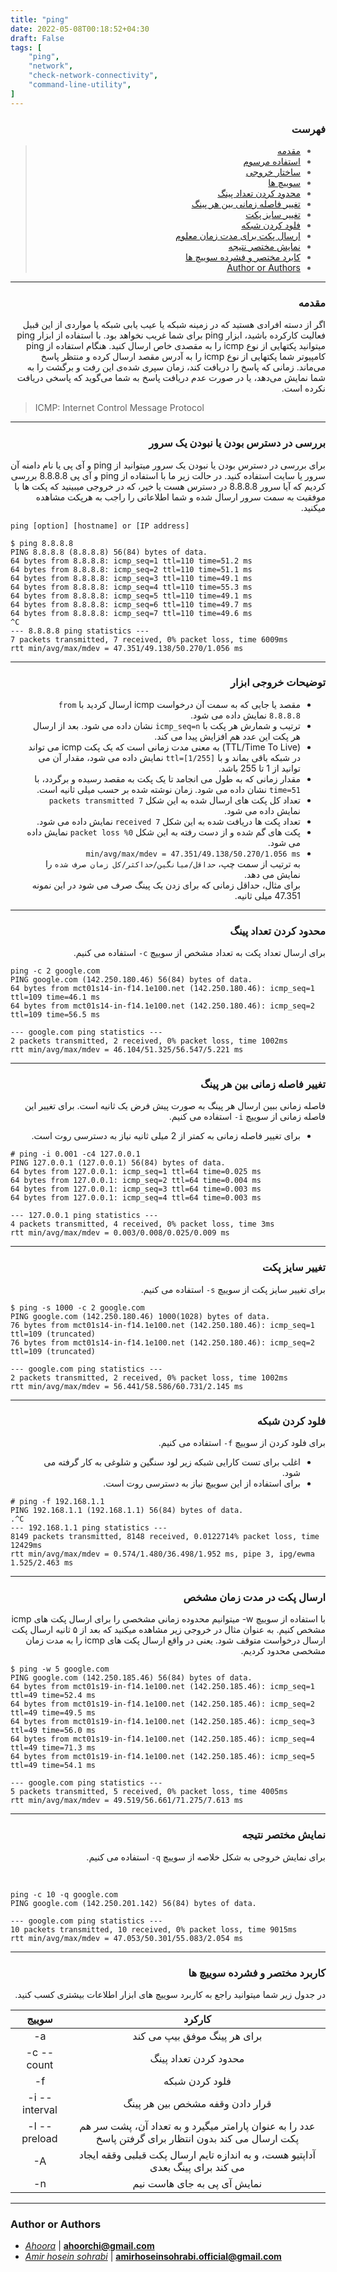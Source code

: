 ```yaml
---
title: "ping"
date: 2022-05-08T00:18:52+04:30
draft: False
tags: [
    "ping",
    "network",
    "check-network-connectivity",
    "command-line-utility",
]
---
```



<div dir='rtl'>

### فهرست

> - [مقدمه](#مقدمه)
> - [استفاده مرسوم](#استفاده-مرسوم)
> - [ساختار خروجی](#ساختار-خروجی)
> - [سوییچ ها](#سوییج-ها)
> - [محدود کردن تعداد پینگ](#محدود-کردن-تعداد-پینگ)
> - [تغییر فاصله زمانی بین هر پینگ](#تغییر-فاصله-زمانی-بین-هر-پینگ)
> - [تغییر سایز پکت](#تغییر-سایز-پکت)
> - [فلود کردن شبکه](#فلود-کردن-شبکه)
> - [ارسال پکت برای مدت زمان معلوم](#ارسال-پکت-برای-مدت-زمان-مشخص)
> - [نمایش مختصر نتیجه](#نمایش-مختصر-نتیجه)
> - [کابرد مختصر و فشرده سوییچ ها](#کاربرد-مختصر-و-فشرده-سوییچ-ها)
> - [Author or Authors](#author-or-authors)
</div>

---

<div dir='rtl'>

### مقدمه
اگر از دسته افرادی هستید که در زمینه شبکه یا عیب یابی شبکه یا مواردی از این قبیل فعالیت کارکرده باشید، ابزار ping برای شما غریب نخواهد بود.
با استفاده از ابزار ping میتوانید پکتهایی از نوع icmp را به مقصدی خاص ارسال کنید. هنگام استفاده از ping کامپیوتر شما پکتهایی از نوع icmp را به آدرس مقصد ارسال کرده و منتظر پاسخ می‌ماند. زمانی که پاسخ را دریافت کند،
 زمان سپری شده‌ی این رفت و برگشت را به شما نمایش می‌دهد،
 یا در صورت عدم دریافت پاسخ به شما می‌گوید که پاسخی دریافت نکرده است.

</div>

> ICMP: Internet Control Message Protocol
---

<div dir='rtl'>

### بررسی در دسترس بودن یا نبودن یک سرور

برای بررسی در دسترس بودن یا نبودن یک سرور میتوانید از ping و آی پی یا نام دامنه آن سرور یا سایت استفاده کنید.
در حالت زیر ما با استفاده از ping و آی پی 8.8.8.8 بررسی کردیم که آیا سرور 8.8.8.8 در دسترس هست یا خیر، که در خروجی میبینید که پکت ها با موفقیت به سمت سرور ارسال شده و شما اطلاعاتی را راجب به هرپکت مشاهده میکنید.

</div>

```
ping [option] [hostname] or [IP address]
```

```
$ ping 8.8.8.8
PING 8.8.8.8 (8.8.8.8) 56(84) bytes of data.
64 bytes from 8.8.8.8: icmp_seq=1 ttl=110 time=51.2 ms
64 bytes from 8.8.8.8: icmp_seq=2 ttl=110 time=51.1 ms
64 bytes from 8.8.8.8: icmp_seq=3 ttl=110 time=49.1 ms
64 bytes from 8.8.8.8: icmp_seq=4 ttl=110 time=55.3 ms
64 bytes from 8.8.8.8: icmp_seq=5 ttl=110 time=49.1 ms
64 bytes from 8.8.8.8: icmp_seq=6 ttl=110 time=49.7 ms
64 bytes from 8.8.8.8: icmp_seq=7 ttl=110 time=49.6 ms
^C
--- 8.8.8.8 ping statistics ---
7 packets transmitted, 7 received, 0% packet loss, time 6009ms
rtt min/avg/max/mdev = 47.351/49.138/50.270/1.056 ms
```


---
<div dir='rtl'>

### توضیحات خروجی ابزار
- مقصد یا جایی که به سمت آن درخواست icmp ارسال کردید
با
`from 8.8.8.8`
نمایش داده می شود.  
- ترتیب و شمارش هر پکت با 
`icmp_seq=n`
نشان داده می شود. بعد از ارسال هر پکت این عدد هم افزایش پیدا می کند.
- (TTL/Time To Live) 
به معنی مدت زمانی است که یک پکت icmp می تواند در شبکه باقی بماند و با 
`ttl=[1/255]`
نمایش داده می شود،‌ مقدار آن می توانید از 1 تا 255 باشد.  
- مقدار زمانی که به طول می انجامد تا یک پکت به مقصد رسیده و برگردد، با 
`time=51`
نشان داده می شود.
زمان نوشته شده بر حسب میلی ثانیه است.  
- تعداد کل پکت های ارسال شده به این شکل
`7 packets transmitted`
نمایش داده می شود.
- تعداد پکت ها دریافت شده به این شکل
`7 received`
نمایش داده می شود.
- پکت های گم شده و از دست رفته به این شکل
`0% packet loss`
نمایش داده می شود.
- `min/avg/max/mdev = 47.351/49.138/50.270/1.056 ms`  
به ترتیب از سمت چپ، `حداقل/میانگین/حداکثر/کل زمان صرف شده` را نمایش می دهد.  
برای مثال، حداقل زمانی که برای زدن یک پینگ صرف می شود در این نمونه
47.351
میلی ثانیه. 
</div>

---

<div dir='rtl'>

### محدود کردن تعداد پینگ
برای ارسال تعداد پکت به تعداد مشخص از سوییچ 
`c-`
استفاده می کنیم.
</div>


```
ping -c 2 google.com
PING google.com (142.250.180.46) 56(84) bytes of data.
64 bytes from mct01s14-in-f14.1e100.net (142.250.180.46): icmp_seq=1 ttl=109 time=46.1 ms
64 bytes from mct01s14-in-f14.1e100.net (142.250.180.46): icmp_seq=2 ttl=109 time=56.5 ms

--- google.com ping statistics ---
2 packets transmitted, 2 received, 0% packet loss, time 1002ms
rtt min/avg/max/mdev = 46.104/51.325/56.547/5.221 ms
```
---
<div dir='rtl'>

### تغییر فاصله زمانی بین هر پینگ
فاصله زمانی ببین ارسال هر پینگ به صورت پیش فرض یک ثانیه است.
برای تغییر این فاصله زمانی از سوییچ 
`i-`
استفاده می کنیم.  

- برای تغییر فاصله زمانی به کمتر از 2 میلی ثانیه نیاز به دسترسی روت است.
</div>

```
# ping -i 0.001 -c4 127.0.0.1
PING 127.0.0.1 (127.0.0.1) 56(84) bytes of data.
64 bytes from 127.0.0.1: icmp_seq=1 ttl=64 time=0.025 ms
64 bytes from 127.0.0.1: icmp_seq=2 ttl=64 time=0.004 ms
64 bytes from 127.0.0.1: icmp_seq=3 ttl=64 time=0.003 ms
64 bytes from 127.0.0.1: icmp_seq=4 ttl=64 time=0.003 ms

--- 127.0.0.1 ping statistics ---
4 packets transmitted, 4 received, 0% packet loss, time 3ms
rtt min/avg/max/mdev = 0.003/0.008/0.025/0.009 ms
```
<div dir='rtl'>

---
### تغییر سایز پکت
برای تغییر سایز پکت از سوییچ
‍`s-`
استفاده می کنیم.
</div>

```
$ ping -s 1000 -c 2 google.com
PING google.com (142.250.180.46) 1000(1028) bytes of data.
76 bytes from mct01s14-in-f14.1e100.net (142.250.180.46): icmp_seq=1 ttl=109 (truncated)
76 bytes from mct01s14-in-f14.1e100.net (142.250.180.46): icmp_seq=2 ttl=109 (truncated)

--- google.com ping statistics ---
2 packets transmitted, 2 received, 0% packet loss, time 1002ms
rtt min/avg/max/mdev = 56.441/58.586/60.731/2.145 ms
```
---
<div dir='rtl'>

### فلود کردن شبکه
برای فلود کردن از سوییچ
`f-`
استفاده می کنیم.  
- اغلب برای تست کارایی شبکه زیر لود سنگین و شلوغی به کار گرفته می شود.
- برای استفاده از این سوییچ نیاز به دسترسی روت است.
</div>

```
# ping -f 192.168.1.1
PING 192.168.1.1 (192.168.1.1) 56(84) bytes of data.
.^C
--- 192.168.1.1 ping statistics ---
8149 packets transmitted, 8148 received, 0.0122714% packet loss, time 12429ms
rtt min/avg/max/mdev = 0.574/1.480/36.498/1.952 ms, pipe 3, ipg/ewma 1.525/2.463 ms
```
---
<div dir='rtl'>

### ارسال پکت در مدت زمان مشخص
با استفاده از سوییچ w- میتوانیم محدوده زمانی مشخصی را برای ارسال پکت های icmp مشخص کنیم. به عنوان مثال در خروجی زیر مشاهده میکنید که بعد از ۵ ثانیه ارسال پکت ارسال درخواست متوقف شود.
یعنی در واقع ارسال پکت های icmp را به مدت زمان مشخصی محدود کردیم.
</div>

```
$ ping -w 5 google.com
PING google.com (142.250.185.46) 56(84) bytes of data.
64 bytes from mct01s19-in-f14.1e100.net (142.250.185.46): icmp_seq=1 ttl=49 time=52.4 ms
64 bytes from mct01s19-in-f14.1e100.net (142.250.185.46): icmp_seq=2 ttl=49 time=49.5 ms
64 bytes from mct01s19-in-f14.1e100.net (142.250.185.46): icmp_seq=3 ttl=49 time=56.0 ms
64 bytes from mct01s19-in-f14.1e100.net (142.250.185.46): icmp_seq=4 ttl=49 time=71.3 ms
64 bytes from mct01s19-in-f14.1e100.net (142.250.185.46): icmp_seq=5 ttl=49 time=54.1 ms

--- google.com ping statistics ---
5 packets transmitted, 5 received, 0% packet loss, time 4005ms
rtt min/avg/max/mdev = 49.519/56.661/71.275/7.613 ms
```

---
<div dir='rtl'>

### نمایش مختصر نتیجه
برای نمایش خروجی به شکل خلاصه از سوییچ
`q-`
استفاده می کنیم.
</div>
‍‍

```
ping -c 10 -q google.com
PING google.com (142.250.201.142) 56(84) bytes of data.

--- google.com ping statistics ---
10 packets transmitted, 10 received, 0% packet loss, time 9015ms
rtt min/avg/max/mdev = 47.053/50.301/55.083/2.054 ms
```
---

<div dir='rtl'>

### کاربرد مختصر و فشرده سوییچ ها

در جدول زیر شما میتوانید راجع به کاربرد سوییچ های ابزار اطلاعات بیشتری کسب کنید.

</div> 

| سوییج         |          کارکرد      |
|:---------------:|:------------------:|
|       -a        |  برای هر پینگ موفق بیپ می کند |
|   -c --count    | محدود کردن تعداد پینگ           |
|       -f        | فلود کردن شبکه                  | 
| -i --interval   | قرار دادن وقفه مشخص بین هر پینگ   |
|  -l --preload   | عدد را به عنوان پارامتر میگیرد و به تعداد آن، پشت سر هم پکت ارسال می کند بدون انتظار برای گرفتن پاسخ  |
|       -A        | آداپتیو هست، و به اندازه تایم ارسال پکت قبلبی وققه ایجاد می کند برای پینگ بعدی |
|       -n        | نمایش آی پی به جای هاست نیم    |

---
### Author or Authors

- *[Ahoora](https://github.com/ah00ra)* | **<ahoorchi@gmail.com>**
- *[Amir hosein sohrabi](github.com/amirhoseinsb)* | **<amirhoseinsohrabi.official@gmail.com>**

